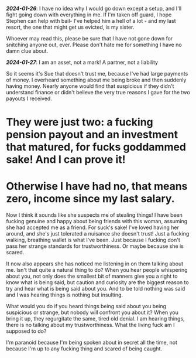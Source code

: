 ***2024-01-26***: I have no idea why I would go down except a setup, and I'll fight going down with everything in me. If I'm taken off guard, I hope Stephen can help with bail- I've helped him a hell of a lot - and my last resort, the one that might get us evicted, is my sister.

Whoever may read this, please be sure that I have not gone down for snitching anyone out, ever. Please don't hate me for something I have no damn clue about.

***2024-01-27***: I am an asset, not a mark! A partner, not a liability

So it seems it's Sue that doesn't trust me, because I've had large payments of money. I overheard something about me being broke and then suddenly having money. Nearly anyone would find that suspicious if they didn't understand finance or didn't believe the very true reasons I gave for the two payouts I received.

# They were just two: a fucking pension payout and an investment that matured, for fucks goddammed sake! And I can prove it! 
# Otherwise I have had no, that means zero, income since my last salary.

Now I think it sounds like she suspects me of stealing things! I have been fucking genuine and happy about being friends with this woman, assuming she had accepted me as a friend. For suck's sake! I've loved having her around, and she's just tolerated a nuisance she doesn't trust! Just a fucking walking, breathing wallet is what I've been. Just because I fucking don't pass her strange standards for trustworthiness. Or maybe because she is scared.

It now also appears she has noticed me listening in on them talking about me. Isn't that quite a natural thing to do? When you hear people whispering about you, not only does the smallest bit of manners give you a right to know what is being said, but caution and curiosity are the biggest reason to try and hear what is being said about you. And to be told nothing was said and I was hearing things is nothing but insulting.

What would you do if you heard things being said about you being suspicious or strange, but nobody will confront you about it? When you bring it up, they regurgitate the same, tired old denial. I am hearing things, there is no talking about my trustworthiness. What the living fuck am I supposed to do?

I'm paranoid because I'm being spoken about in secret all the time, not because I'm up to any fucking thing and scared of being caught.
